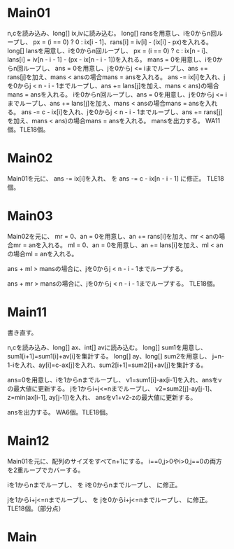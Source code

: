 # Main01
n,cを読み込み、long[] ix,ivに読み込む。
long[] ransを用意し、iを0からn回ループし、
px = (i == 0) ? 0 : ix[i - 1]、rans[i] = iv[i] - (ix[i] - px)を入れる。
long[] lansを用意し、iを0からn回ループし、
px = (i == 0) ? c : ix[n - i]、lans[i] = iv[n - i - 1] - (px - ix[n - i - 1])を入れる。
mans = 0を用意し、iを0からn回ループし、
ans = 0を用意し、jを0からj <= iまでループし、ans += rans[j]を加え、mans < ansの場合mans = ansを入れる。
ans -= ix[i]を入れ、jを0からj < n - i - 1までループし、ans += lans[j]を加え、mans < ans)の場合mans = ansを入れる。
iを0からn回ループし、ans = 0を用意し、jを0からj <= iまでループし、ans += lans[j]を加え、mans < ansの場合mans = ansを入れる。
ans -= c - ix[i]を入れ、jを0からj < n - i - 1までループし、ans += rans[j]を加え、mans < ans)の場合mans = ansを入れる。
mansを出力する。
WA11個。TLE18個。

# Main02
Main01を元に、
ans -= ix[i]を入れ、
を
ans -= c - ix[n - i - 1]
に修正。
TLE18個。

# Main03
Main02を元に、
mr = 0、an = 0を用意し、an += rans[i]を加え、mr < anの場合mr = anを入れる。
ml = 0、an = 0を用意し、an += lans[i]を加え、ml < anの場合ml = anを入れる。

ans + ml > mansの場合に、jを0からj < n - i - 1までループする。

ans + mr > mansの場合に、jを0からj < n - i - 1までループする。
TLE18個。

# Main11
書き直す。

n,cを読み込み、long[] ax、int[] avに読み込む。
long[] sum1を用意し、sum1[i+1]=sum1[i]+av[i]を集計する。
long[] ay、long[] sum2を用意し、
j=n-1-iを入れ、ay[i]=c-ax[j]を入れ、sum2[i+1]=sum2[i]+av[j]を集計する。

ans=0を用意し、iを1からnまでループし、
v1=sum1[i]-ax[i-1]を入れ、ansをvの最大値に更新する。
jを1からi+j<=nまでループし、
v2=sum2[j]-ay[j-1]、z=min(ax[i-1], ay[j-1])を入れ、
ansをv1+v2-zの最大値に更新する。

ansを出力する。
WA6個。TLE18個。

# Main12
Main01を元に、配列のサイズをすべてn+1にする。
i==0,j>0やi>0,j==0の両方を2重ループでカバーする。

iを1からnまでループし、
を
iを0からnまでループし、
に修正。

jを1からi+j<=nまでループし、
を
jを0からi+j<=nまでループし、
に修正。
TLE18個。（部分点）

# Main

